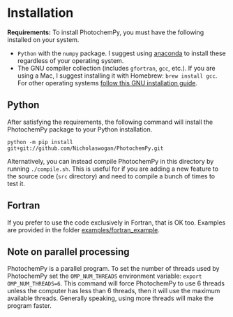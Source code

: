# Installation

**Requirements:**
To install PhotochemPy, you must have the following installed on your system.
- `Python` with the `numpy` package. I suggest using [anaconda](https://www.anaconda.com/) to install these regardless of your operating system.
- The GNU compiler collection (includes `gfortran`, `gcc`, etc.). If you are using a Mac, I suggest installing it with Homebrew: `brew install gcc`. For other operating systems [follow this GNU installation guide](https://gcc.gnu.org/install/binaries.html).

## Python
After satisfying the requirements, the following command will install the PhotochemPy package to your Python installation.

`python -m pip install git+git://github.com/Nicholaswogan/PhotochemPy.git`

Alternatively, you can instead compile PhotochemPy in this directory by running `./compile.sh`. This is useful for if you are adding a new feature to the source code (`src` directory) and need to compile a bunch of times to test it.

## Fortran
If you prefer to use the code exclusively in Fortran, that is OK too. Examples are provided in the folder [examples/fortran_example](https://github.com/Nicholaswogan/PhotochemPy/tree/main/examples/fortran_example).

## Note on parallel processing
PhotochemPy is a parallel program. To set the number of threads used by PhotochemPy set the `OMP_NUM_THREADS` environment variable: `export OMP_NUM_THREADS=6`. This command will force PhotochemPy to use 6 threads unless the computer has less than 6 threads, then it will use the maximum available threads. Generally speaking, using more threads will make the program faster.
